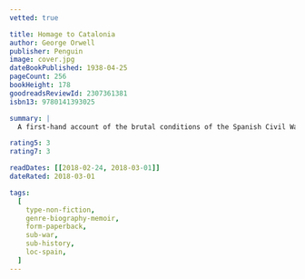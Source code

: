 ```yaml
---
vetted: true

title: Homage to Catalonia
author: George Orwell
publisher: Penguin
image: cover.jpg
dateBookPublished: 1938-04-25
pageCount: 256
bookHeight: 178
goodreadsReviewId: 2307361381
isbn13: 9780141393025

summary: |
  A first-hand account of the brutal conditions of the Spanish Civil War. Here he brings to bear all the force of his humanity, passion and clarity, describing with bitter intensity the bright hopes and cynical betrayals of that chaotic episode: the revolutionary euphoria of Barcelona, the courage of ordinary Spanish men and women he fought alongside, the terror and confusion of the front, his near-fatal bullet wound and the vicious treachery of his supposed allies.

rating5: 3
rating7: 3

readDates: [[2018-02-24, 2018-03-01]]
dateRated: 2018-03-01

tags:
  [
    type-non-fiction,
    genre-biography-memoir,
    form-paperback,
    sub-war,
    sub-history,
    loc-spain,
  ]
---
```

